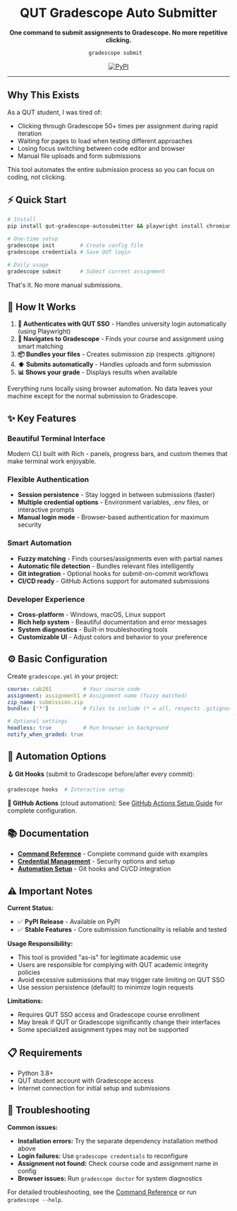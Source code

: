 <div align="center">

# QUT Gradescope Auto Submitter

**One command to submit assignments to Gradescope. No more repetitive clicking.**

```bash
gradescope submit  
```

[![PyPI](https://badge.fury.io/py/qut-gradescope-autosubmitter.svg)](https://pypi.org/project/qut-gradescope-autosubmitter/)

</div>

---

## Why This Exists

As a QUT student, I was tired of:
- Clicking through Gradescope 50+ times per assignment during rapid iteration
- Waiting for pages to load when testing different approaches
- Losing focus switching between code editor and browser
- Manual file uploads and form submissions

This tool automates the entire submission process so you can focus on coding, not clicking.

## ⚡ Quick Start

```bash
# Install
pip install qut-gradescope-autosubmitter && playwright install chromium

# One-time setup
gradescope init        # Create config file
gradescope credentials # Save QUT login

# Daily usage
gradescope submit      # Submit current assignment
```

That's it. No more manual submissions.

## 🔄 How It Works

1. **🔐 Authenticates with QUT SSO** - Handles university login automatically (using Playwright)
2. **🎯 Navigates to Gradescope** - Finds your course and assignment using smart matching
3. **📦 Bundles your files** - Creates submission zip (respects .gitignore)
4. **⬆️ Submits automatically** - Handles uploads and form submission
5. **📊 Shows your grade** - Displays results when available

Everything runs locally using browser automation. No data leaves your machine except for the normal submission to Gradescope.

## ✨ Key Features

### Beautiful Terminal Interface
Modern CLI built with Rich - panels, progress bars, and custom themes that make terminal work enjoyable.

### Flexible Authentication
- **Session persistence** - Stay logged in between submissions (faster)
- **Multiple credential options** - Environment variables, .env files, or interactive prompts
- **Manual login mode** - Browser-based authentication for maximum security

### Smart Automation
- **Fuzzy matching** - Finds courses/assignments even with partial names
- **Automatic file detection** - Bundles relevant files intelligently
- **Git integration** - Optional hooks for submit-on-commit workflows
- **CI/CD ready** - GitHub Actions support for automated submissions

### Developer Experience
- **Cross-platform** - Windows, macOS, Linux support
- **Rich help system** - Beautiful documentation and error messages
- **System diagnostics** - Built-in troubleshooting tools
- **Customizable UI** - Adjust colors and behavior to your preference

## ⚙️ Basic Configuration

Create `gradescope.yml` in your project:
```yaml
course: cab201          # Your course code
assignment: assignment1 # Assignment name (fuzzy matched)
zip_name: submission.zip
bundle: ['*']           # Files to include (* = all, respects .gitignore)

# Optional settings
headless: true          # Run browser in background
notify_when_graded: true
```

## 🔗 Automation Options

**🪝 Git Hooks** (submit to Gradescope before/after every commit):
```bash
gradescope hooks  # Interactive setup
```

**🤖 GitHub Actions** (cloud automation):
See [GitHub Actions Setup Guide](GITHUB_ACTIONS_SETUP.md) for complete configuration.

## 📚 Documentation

- **[Command Reference](CLI_REFERENCE.md)** - Complete command guide with examples
- **[Credential Management](CREDENTIALS.md)** - Security options and setup
- **[Automation Setup](GITHUB_ACTIONS_SETUP.md)** - Git hooks and CI/CD integration

## ⚠️ Important Notes

**Current Status:**
- ✅ **PyPI Release** - Available on PyPI
- ✅ **Stable Features** - Core submission functionality is reliable and tested

**Usage Responsibility:**
- This tool is provided "as-is" for legitimate academic use
- Users are responsible for complying with QUT academic integrity policies
- Avoid excessive submissions that may trigger rate limiting on QUT SSO
- Use session persistence (default) to minimize login requests

**Limitations:**
- Requires QUT SSO access and Gradescope course enrollment
- May break if QUT or Gradescope significantly change their interfaces
- Some specialized assignment types may not be supported

## 📋 Requirements

- Python 3.8+
- QUT student account with Gradescope access
- Internet connection for initial setup and submissions

## 🔧 Troubleshooting

**Common issues:**
- **Installation errors:** Try the separate dependency installation method above
- **Login failures:** Use `gradescope credentials` to reconfigure
- **Assignment not found:** Check course code and assignment name in config
- **Browser issues:** Run `gradescope doctor` for system diagnostics

For detailed troubleshooting, see the [Command Reference](CLI_REFERENCE.md) or run `gradescope --help`.

